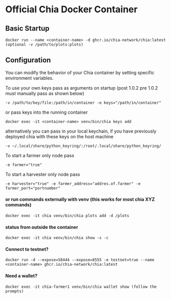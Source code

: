 # Official Chia Docker Container

## Basic Startup

```
docker run --name <container-name> -d ghcr.io/chia-network/chia:latest
(optional -v /path/to/plots:plots)
```

## Configuration

You can modify the behavior of your Chia container by setting specific environment variables.

To use your own keys pass as arguments on startup (post 1.0.2 pre 1.0.2 must manually pass as shown below)

```
-v /path/to/key/file:/path/in/container -e keys="/path/in/container"
```

or pass keys into the running container

```
docker exec -it <container-name> venv/bin/chia keys add
```

alternatively you can pass in your local keychain, if you have previously deployed chia with these keys on the host machine

```
-v ~/.local/share/python_keyring/:/root/.local/share/python_keyring/
```

To start a farmer only node pass

```
-e farmer="true"
```

To start a harvester only node pass

```
-e harvester="true" -e farmer_address="addres.of.farmer" -e farmer_port="portnumber"
```

#### or run commands externally with venv (this works for most chia XYZ commands)

```
docker exec -it chia venv/bin/chia plots add -d /plots
```

#### status from outside the container

```
docker exec -it chia venv/bin/chia show -s -c
```

#### Connect to testnet?

```
docker run -d --expose=58444 --expose=8555 -e testnet=true --name <container-name> ghcr.io/chia-network/chia:latest
```

#### Need a wallet?

```
docker exec -it chia-farmer1 venv/bin/chia wallet show (follow the prompts)
```
